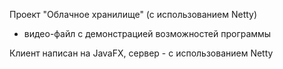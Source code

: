 Проект "Облачное хранилище" (с использованием Netty)
+ видео-файл с демонстрацией возможностей программы

Клиент написан на JavaFX, сервер - с использованием Netty
